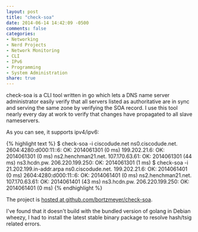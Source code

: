 ```yaml
---
layout: post
title: "check-soa"
date: 2014-06-14 14:42:09 -0500
comments: false
categories:
- Networking
- Nerd Projects
- Network Monitoring
- CLI
- IPv6
- Programming
- System Administration
share: true
---
```

check-soa is a CLI tool written in go which lets a DNS name server administrator easily verify that all servers listed as authoritative are in sync and serving the same zone by verifying the SOA record. I use this tool nearly every day at work to verify that changes have propagated to all slave nameservers.

As you can see, it supports ipv4/ipv6:

{% highlight text %}
$ check-soa -i ciscodude.net
ns0.ciscodude.net.
	2604:4280:d000:11::6: OK: 2014061301 (0 ms)
	199.202.21.6: OK: 2014061301 (0 ms)
ns2.henchman21.net.
	107.170.63.61: OK: 2014061301 (44 ms)
ns3.hcdn.pw.
	206.220.199.250: OK: 2014061301 (1 ms)
$ check-soa -i 21.202.199.in-addr.arpa
ns0.ciscodude.net.
	199.202.21.6: OK: 2014061401 (0 ms)
	2604:4280:d000:11::6: OK: 2014061401 (0 ms)
ns2.henchman21.net.
	107.170.63.61: OK: 2014061401 (43 ms)
ns3.hcdn.pw.
	206.220.199.250: OK: 2014061401 (0 ms)
{% endhighlight %}

The project is [hosted at github.com/bortzmeyer/check-soa](https://github.com/bortzmeyer/check-soa).

I've found that it doesn't build with the bundled version of golang in Debian wheezy, I had to install the latest stable binary package to resolve hash/tsig related errors.
